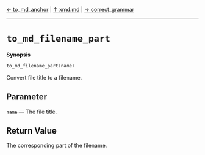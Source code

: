 [&#8592; to_md_anchor](xmd--to_md_anchor.md) | [&#8593; xmd.md](xmd.md) | [&#8594; correct_grammar](xmd--correct_grammar.md)
***

# `to_md_filename_part`
**Synopsis**

```cpp
to_md_filename_part(name)
```

Convert file title to a filename.

## Parameter
**`name`** &#8213; The file title.  
## Return Value

The corresponding part of the filename.


